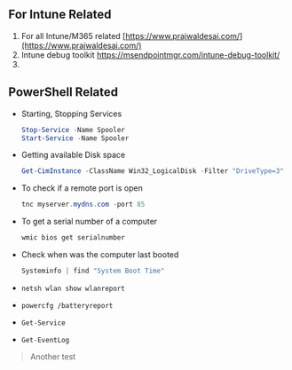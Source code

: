 ## For Intune Related

1. For all Intune/M365 related [https://www.prajwaldesai.com/](https://www.prajwaldesai.com/)
2. Intune debug toolkit <https://msendpointmgr.com/intune-debug-toolkit/>
3. 


## PowerShell Related

- Starting, Stopping Services

  ```powershell
  Stop-Service -Name Spooler
  Start-Service -Name Spooler
  ```

- Getting available Disk space

    ```powershell
    Get-CimInstance -ClassName Win32_LogicalDisk -Filter "DriveType=3"
    ```

- To check if a remote port is open

    ``` powershell
    tnc myserver.mydns.com -port 85
    ```

- To get a serial number of a computer

    ```powershell
    wmic bios get serialnumber
    ```

- Check when was the computer last booted

    ```powershell
    Systeminfo | find "System Boot Time"
    ```

- `netsh wlan show wlanreport`

- `powercfg /batteryreport`

- `Get-Service`

- `Get-EventLog`

> Another test
